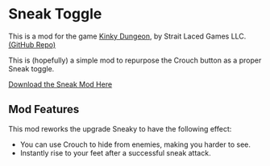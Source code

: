 # Sneak Toggle
This is a mod for the game [Kinky Dungeon](https://ada18980.itch.io/kinky-dungeon/), by Strait Laced Games LLC. [(GitHub Repo)](https://github.com/Ada18980/KinkiestDungeon/)

This is (hopefully) a simple mod to repurpose the Crouch button as a proper Sneak toggle.

[Download the Sneak Mod Here](https://github.com/dollliandra/DollLiaSpellblade/releases)


## Mod Features

This mod reworks the upgrade Sneaky to have the following effect:
* You can use Crouch to hide from enemies, making you harder to see.
* Instantly rise to your feet after a successful sneak attack.